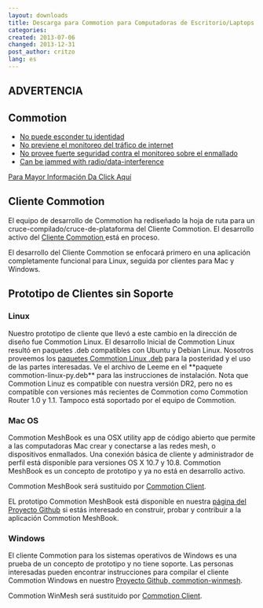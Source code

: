 ```yaml
---
layout: downloads
title: Descarga para Commotion para Computadoras de Escritorio/Laptops
categories:
created: 2013-07-06
changed: 2013-12-31
post_author: critzo
lang: es
---
```

<div class="warning-label">
<div class="warning-top">
<h2>ADVERTENCIA</h2>
</div>

<div class="warning-bottom">
<h2>Commotion</h2>

<ul>
        <li><a href="/understanding-commotions-warning-label#anonymity">No puede esconder tu identidad</a></li>
        <li><a href="/understanding-commotions-warning-label#internet">No previene el monitoreo del tráfico de internet</a></li>
        <li><a href="/understanding-commotions-warning-label#monitoring">No provee fuerte seguridad contra el monitoreo sobre el enmallado</a></li>
        <li><a href="/understanding-commotions-warning-label#jamming">Can be jammed with radio/data-interference</a></li>
</ul>
<a href="/understanding-commotions-warning-label">Para Mayor Información Da Click Aquí</a></div>
</div>
<h2>Cliente Commotion</h2>
<p>El equipo de desarrollo de Commotion ha rediseñado la hoja de ruta para un cruce-compilado/cruce-de-plataforma del Cliente Commotion. El desarrollo activo del <a href="https://github.com/opentechinstitute/commotion-client">Cliente Commotion </a> está en proceso.</p>

<p>El desarrollo del Cliente Commotion se enfocará primero en una aplicación completamente funcional para Linux, seguida por clientes para Mac y Windows.</p>

<h2>Prototipo de Clientes sin Soporte</h2>

<h3>Linux</h3>
<p>Nuestro prototipo de cliente que llevó a este cambio en la dirección de diseño fue Commotion Linux. El desarrollo Inicial de Commotion Linux resultó en paquetes .deb compatibles con Ubuntu y Debian Linux. Nosotros proveemos los <a href="https://downloads.commotionwireless.net/linux" target="_blank">paquetes Commotion Linux .deb</a> para la posteridad y el uso de las partes interesadas. Ve el archivo de Leeme en el **paquete commotion-linux-py.deb** para las instrucciones de instalación. Nota que Commotion Linuz es compatible con nuestra versión DR2, pero no es compatible con versiones más recientes de Commotion como Commotion Router 1.0 y 1.1. Tampoco está soportado por el equipo de Commotion.</p>

<h3>Mac OS</h3>

<p>Commotion MeshBook es una  OSX utility app de código abierto que permite a las computadoras Mac crear y conectarse a las redes mesh, o dispositivos enmallados. Una conexión básica de cliente y administrador de perfil está disponible para versiones OS X 10.7 y 10.8. Commotion MeshBook es un concepto de prototipo y ya no está en desarrollo activo.</p>

<p>Commotion MeshBook será sustituido por <a href="https://github.com/opentechinstitute/commotion-client">Commotion Client</a>.</p>

<p>EL prototipo Commotion MeshBook está disponible en nuestra <a href="https://github.com/opentechinstitute/commotion-meshbook" target="_blank">página del Proyecto Github</a> si estás interesado en construir, probar y contribuir a la aplicación Commotion MeshBook.</p>

<h3>Windows</h3>

<p>El cliente Commotion para los sistemas operativos de Windows es una prueba de un  concepto de prototipo y no tiene soporte. Las personas interesadas pueden encontrar instrucciones para compilar el cliente Commotion Windows en nuestro <a href="https://github.com/opentechinstitute/commotion-winmesh">Proyecto Github, commotion-winmesh</a>.</p>

<p>Commotion WinMesh será sustituido por <a href="https://github.com/opentechinstitute/commotion-client">Commotion Client</a>.</p>

